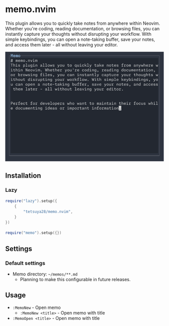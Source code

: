 # memo.nvim
This plugin allows you to quickly take notes from anywhere within Neovim. Whether you're coding, reading documentation, or browsing files, you can instantly capture your thoughts without disrupting your workflow. With simple keybindings, you can open a note-taking buffer, save your notes, and access them later - all without leaving your editor.

![](./docs/images/note.png)


## Installation

### Lazy
```lua
require("lazy").setup({
	{
		"tetsuya28/memo.nvim",
	}
})

require("memo").setup({})
```

## Settings
### Default settings
- Memo directory: `~/memos/**.md`
  - Planning to make this configurable in future releases.

## Usage
- `:MemoNew` - Open memo
  - `:MemoNew <title>` - Open memo with title
- `:MemoOpen <title>` - Open memo with title
